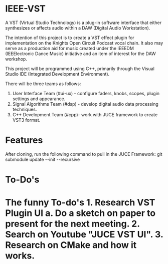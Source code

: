 # IEEE-VST

A VST (Virtual Studio Technology) is a plug-in software interface that either synthesizes or affects audio within a DAW (Digital Audio Workstation).

The intention of this project is to create a VST effect plugin for implementation on the Knights Open Circuit Podcast vocal chain. It also may serve as a production aid for music created under the IEEEDM (IEEElectronic Dance Music) initiative and an item of interest for the DAW workshop.

This project will be programmed using C++, primarily through the Visual Studio IDE (Integrated Development Environment).

There will be three teams as follows:
1. User Interface Team (#ui-ux) - configure faders, knobs, scopes, plugin settings and appearance.
3. Signal Algorithms Team (#dsp) - develop digital audio data processing techniques.
4. C++ Development Team (#cpp)- work with JUCE framework to create VST3 format.

<h1>Features</h1>
After cloning, run the following command to pull in the JUCE Framework:
git submodule update --init --recursive

<h1>To-Do's<h1>
The funny To-do's
1. Research VST Plugin UI
    a. Do a sketch on paper to present for the next meeting.
2. Search on Youtube "JUCE VST UI".
3. Research on CMake and how it works.
